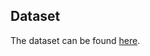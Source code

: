## Dataset

The dataset can be found [here](https://github.com/LIAAD/KeywordExtractor-Datasets#fao30).